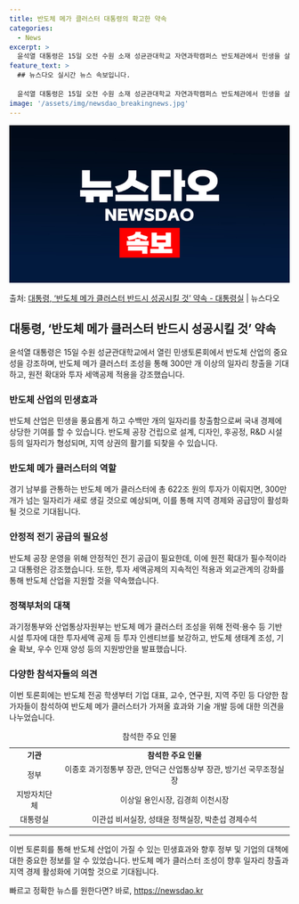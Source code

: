 ```yaml
---
title: 반도체 메가 클러스터 대통령의 확고한 약속
categories:
  - News
excerpt: >
  윤석열 대통령은 15일 오전 수원 소재 성균관대학교 자연과학캠퍼스 반도체관에서 민생을 살찌우는 반도체 산업을…
feature_text: >
  ## 뉴스다오 실시간 뉴스 속보입니다.

  윤석열 대통령은 15일 오전 수원 소재 성균관대학교 자연과학캠퍼스 반도체관에서 민생을 살찌우는 반도체 산업을…
image: '/assets/img/newsdao_breakingnews.jpg'
---
```


![뉴스다오 속보](/assets/img/newsdao_breakingnews.jpg)

<p>출처: <a href="https://newsdao.kr/2986" rel="dofollow">대통령, ‘반도체 메가 클러스터 반드시 성공시킬 것’ 약속 - 대통령실</a> | 뉴스다오</p>

<h2 data-ke-size="size26">대통령, ‘반도체 메가 클러스터 반드시 성공시킬 것’ 약속</h2>
<p data-ke-size="size16">윤석열 대통령은 15일 수원 성균관대학교에서 열린 민생토론회에서 반도체 산업의 중요성을 강조하며, 반도체 메가 클러스터 조성을 통해 300만 개 이상의 일자리 창출을 기대하고, 원전 확대와 투자 세액공제 적용을 강조했습니다.</p>

<h3>반도체 산업의 민생효과</h3>
<p data-ke-size="size16">반도체 산업은 민생을 풍요롭게 하고 수백만 개의 일자리를 창출함으로써 국내 경제에 상당한 기여를 할 수 있습니다. 반도체 공장 건립으로 설계, 디자인, 후공정, R&D 시설 등의 일자리가 형성되며, 지역 상권의 활기를 되찾을 수 있습니다.</p>

<h3>반도체 메가 클러스터의 역할</h3>
<p data-ke-size="size16">경기 남부를 관통하는 반도체 메가 클러스터에 총 622조 원의 투자가 이뤄지면, 300만 개가 넘는 일자리가 새로 생길 것으로 예상되며, 이를 통해 지역 경제와 공급망이 활성화될 것으로 기대됩니다.</p>

<h3>안정적 전기 공급의 필요성</h3>
<p data-ke-size="size16">반도체 공장 운영을 위해 안정적인 전기 공급이 필요한데, 이에 원전 확대가 필수적이라고 대통령은 강조했습니다. 또한, 투자 세액공제의 지속적인 적용과 외교관계의 강화를 통해 반도체 산업을 지원할 것을 약속했습니다.</p>

<h3>정책부처의 대책</h3>
<p data-ke-size="size16">과기정통부와 산업통상자원부는 반도체 메가 클러스터 조성을 위해 전력·용수 등 기반 시설 투자에 대한 투자세액 공제 등 투자 인센티브를 보강하고, 반도체 생태계 조성, 기술 확보, 우수 인재 양성 등의 지원방안을 발표했습니다.</p>

<h3>다양한 참석자들의 의견</h3>
<p data-ke-size="size16">이번 토론회에는 반도체 전공 학생부터 기업 대표, 교수, 연구원, 지역 주민 등 다양한 참가자들이 참석하여 반도체 메가 클러스터가 가져올 효과와 기술 개발 등에 대한 의견을 나누었습니다.</p>

<table>
    <caption>참석한 주요 인물</caption>
    <tbody>
        <tr>
            <td style="text-align: center; height: 17px;"><b>기관</b></td>
            <td style="text-align: center; height: 17px;"><b>참석한 주요 인물</b></td>
        </tr>
        <tr>
            <td style="text-align: center; height: 17px;">정부</td>
            <td style="text-align: center; height: 17px;">이종호 과기정통부 장관, 안덕근 산업통상부 장관, 방기선 국무조정실장</td>
        </tr>
        <tr>
            <td style="text-align: center; height: 17px;">지방자치단체</td>
            <td style="text-align: center; height: 17px;">이상일 용인시장, 김경희 이천시장</td>
        </tr>
        <tr>
            <td style="text-align: center; height: 17px;">대통령실</td>
            <td style="text-align: center; height: 17px;">이관섭 비서실장, 성태윤 정책실장, 박춘섭 경제수석</td>
        </tr>
    </tbody>
</table>

<hr>
<p data-ke-size="size16">이번 토론회를 통해 반도체 산업이 가질 수 있는 민생효과와 향후 정부 및 기업의 대책에 대한 중요한 정보를 알 수 있었습니다. 반도체 메가 클러스터 조성이 향후 일자리 창출과 지역 경제 활성화에 기여할 것으로 기대됩니다.</p> 

빠르고 정확한 뉴스를 원한다면? 바로, <a href="https://newsdao.kr" rel="dofollow">https://newsdao.kr</a>


    
